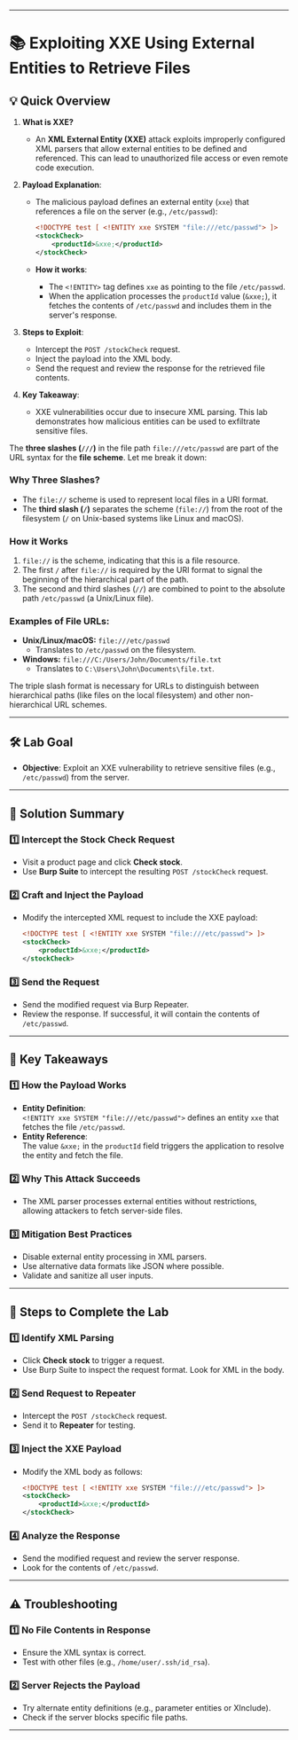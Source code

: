 
---

# **📚 Exploiting XXE Using External Entities to Retrieve Files**

## **💡 Quick Overview**

1. **What is XXE?**
    
    - An **XML External Entity (XXE)** attack exploits improperly configured XML parsers that allow external entities to be defined and referenced. This can lead to unauthorized file access or even remote code execution.
2. **Payload Explanation**:
    
    - The malicious payload defines an external entity (`xxe`) that references a file on the server (e.g., `/etc/passwd`):
        
        ```xml
        <!DOCTYPE test [ <!ENTITY xxe SYSTEM "file:///etc/passwd"> ]>
        <stockCheck>
            <productId>&xxe;</productId>
        </stockCheck>
        ```
        
    - **How it works**:
        - The `<!ENTITY>` tag defines `xxe` as pointing to the file `/etc/passwd`.
        - When the application processes the `productId` value (`&xxe;`), it fetches the contents of `/etc/passwd` and includes them in the server's response.
3. **Steps to Exploit**:
    
    - Intercept the `POST /stockCheck` request.
    - Inject the payload into the XML body.
    - Send the request and review the response for the retrieved file contents.
4. **Key Takeaway**:
    
    - XXE vulnerabilities occur due to insecure XML parsing. This lab demonstrates how malicious entities can be used to exfiltrate sensitive files.

The **three slashes (`///`)** in the file path `file:///etc/passwd` are part of the URL syntax for the **file scheme**. Let me break it down:

### Why Three Slashes?

- The `file://` scheme is used to represent local files in a URI format.
- The **third slash (`/`)** separates the scheme (`file://`) from the root of the filesystem (`/` on Unix-based systems like Linux and macOS).

### How it Works

1. `file://` is the scheme, indicating that this is a file resource.
2. The first `/` after `file://` is required by the URI format to signal the beginning of the hierarchical part of the path.
3. The second and third slashes (`//`) are combined to point to the absolute path `/etc/passwd` (a Unix/Linux file).

### Examples of File URLs:

- **Unix/Linux/macOS:** `file:///etc/passwd`
    - Translates to `/etc/passwd` on the filesystem.
- **Windows:** `file:///C:/Users/John/Documents/file.txt`
    - Translates to `C:\Users\John\Documents\file.txt`.

The triple slash format is necessary for URLs to distinguish between hierarchical paths (like files on the local filesystem) and other non-hierarchical URL schemes.

---

## **🛠️ Lab Goal**

- **Objective**: Exploit an XXE vulnerability to retrieve sensitive files (e.g., `/etc/passwd`) from the server.

---

## **🚀 Solution Summary**

### **1️⃣ Intercept the Stock Check Request**

- Visit a product page and click **Check stock**.
- Use **Burp Suite** to intercept the resulting `POST /stockCheck` request.

### **2️⃣ Craft and Inject the Payload**

- Modify the intercepted XML request to include the XXE payload:
    
    ```xml
    <!DOCTYPE test [ <!ENTITY xxe SYSTEM "file:///etc/passwd"> ]>
    <stockCheck>
        <productId>&xxe;</productId>
    </stockCheck>
    ```
    

### **3️⃣ Send the Request**

- Send the modified request via Burp Repeater.
- Review the response. If successful, it will contain the contents of `/etc/passwd`.

---

## **📌 Key Takeaways**

### **1️⃣ How the Payload Works**

- **Entity Definition**:  
    `<!ENTITY xxe SYSTEM "file:///etc/passwd">` defines an entity `xxe` that fetches the file `/etc/passwd`.
- **Entity Reference**:  
    The value `&xxe;` in the `productId` field triggers the application to resolve the entity and fetch the file.

### **2️⃣ Why This Attack Succeeds**

- The XML parser processes external entities without restrictions, allowing attackers to fetch server-side files.

### **3️⃣ Mitigation Best Practices**

- Disable external entity processing in XML parsers.
- Use alternative data formats like JSON where possible.
- Validate and sanitize all user inputs.

---

## **🔄 Steps to Complete the Lab**

### **1️⃣ Identify XML Parsing**

- Click **Check stock** to trigger a request.
- Use Burp Suite to inspect the request format. Look for XML in the body.

### **2️⃣ Send Request to Repeater**

- Intercept the `POST /stockCheck` request.
- Send it to **Repeater** for testing.

### **3️⃣ Inject the XXE Payload**

- Modify the XML body as follows:
    
    ```xml
    <!DOCTYPE test [ <!ENTITY xxe SYSTEM "file:///etc/passwd"> ]>
    <stockCheck>
        <productId>&xxe;</productId>
    </stockCheck>
    ```
    

### **4️⃣ Analyze the Response**

- Send the modified request and review the server response.
- Look for the contents of `/etc/passwd`.

---

## **⚠️ Troubleshooting**

### **1️⃣ No File Contents in Response**

- Ensure the XML syntax is correct.
- Test with other files (e.g., `/home/user/.ssh/id_rsa`).

### **2️⃣ Server Rejects the Payload**

- Try alternate entity definitions (e.g., parameter entities or XInclude).
- Check if the server blocks specific file paths.

---